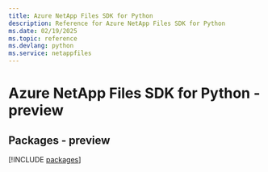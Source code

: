 ```yaml
---
title: Azure NetApp Files SDK for Python
description: Reference for Azure NetApp Files SDK for Python
ms.date: 02/19/2025
ms.topic: reference
ms.devlang: python
ms.service: netappfiles
---
```

# Azure NetApp Files SDK for Python - preview
## Packages - preview
[!INCLUDE [packages](netapp-files-index.md)]